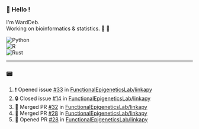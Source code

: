 ### :robot: Hello !

I'm WardDeb.  
Working on bioinformatics & statistics. 🧬 🧪  

![Python](https://img.shields.io/badge/python-3670A0?style=for-the-badge&logo=python&logoColor=ffdd54)  
![R](https://img.shields.io/badge/r-%23276DC3.svg?style=for-the-badge&logo=r&logoColor=white)  
![Rust](https://img.shields.io/badge/rust-%23000000.svg?style=for-the-badge&logo=rust&logoColor=white)  

---

### :pager:

<!--START_SECTION:activity-->
1. ❗ Opened issue [#33](https://github.com/FunctionalEpigeneticsLab/linkapy/issues/33) in [FunctionalEpigeneticsLab/linkapy](https://github.com/FunctionalEpigeneticsLab/linkapy)
2. 🔒 Closed issue [#14](https://github.com/FunctionalEpigeneticsLab/linkapy/issues/14) in [FunctionalEpigeneticsLab/linkapy](https://github.com/FunctionalEpigeneticsLab/linkapy)
3. 🎉 Merged PR [#32](https://github.com/FunctionalEpigeneticsLab/linkapy/pull/32) in [FunctionalEpigeneticsLab/linkapy](https://github.com/FunctionalEpigeneticsLab/linkapy)
4. 🎉 Merged PR [#28](https://github.com/FunctionalEpigeneticsLab/linkapy/pull/28) in [FunctionalEpigeneticsLab/linkapy](https://github.com/FunctionalEpigeneticsLab/linkapy)
5. 💪 Opened PR [#28](https://github.com/FunctionalEpigeneticsLab/linkapy/pull/28) in [FunctionalEpigeneticsLab/linkapy](https://github.com/FunctionalEpigeneticsLab/linkapy)
<!--END_SECTION:activity-->

